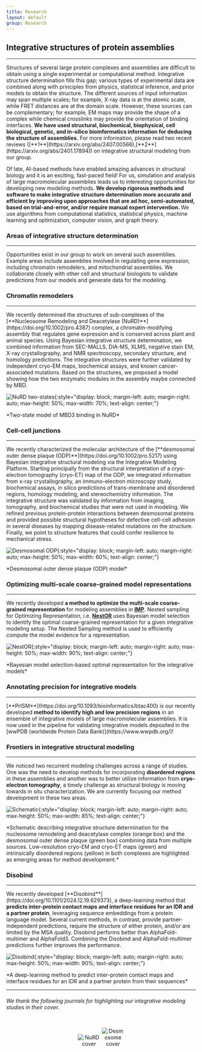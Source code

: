 ```yaml
---
title: Research
layout: default
group: Research
---
```


## Integrative structures of protein assemblies
<hr>
<p class="text-justify">
Structures of several large protein complexes and assemblies are difficult to obtain using a single experimental or computational method. Integrative structure determination fills this gap; various types of experimental data are combined along with principles from physics, statistical inference, and prior models to obtain the structure. The different sources of input information may span multiple scales; for example, X-ray data is at the atomic scale, while FRET distances are at the domain scale. However, these sources can be complementary; for example, EM maps may provide the shape of a complex while chemical crosslinks may provide the orientation of binding interfaces. <strong> We have used structural, biochemical, biophysical, cell biological, genetic, and in-silico bioinformatics information for deducing the structure of assemblies.</strong> For more information, please read two recent reviews ([**1**](https://arxiv.org/abs/2407.00566),[**2**](https://arxiv.org/abs/2401.17894)) on integrative structural modeling from our group.
</p>

<p class="text-justify">
Of late, AI-based methods have enabled amazing advances in structural biology and it is an exciting, fast-paced field! For us, simulation and analysis of large macromolecular assemblies leads us to interesting opportunities for developing new modeling methods. <strong> We develop rigorous methods and software to make integrative structure determination more accurate and efficient by improving upon approaches that are ad hoc, semi-automated, based on trial-and-error, and/or require manual expert intervention. </strong> We use algorithms from computational statistics, statistical physics, machine learning and optimization, computer vision, and graph theory.  
</p>

### Areas of integrative structure determination
<hr>
<p class="text-justify">
Opportunities exist in our group to work on several such assemblies. Example areas include assemblies involved in regulating gene expression, including chromatin remodelers, and mitochondrial assemblies. We collaborate closely with other cell and structural biologists to validate predictions from our models and generate data for the modeling.

</p>

### Chromatin remodelers
<hr>
<p class="text-justify">
We recently determined the structures of sub-complexes of the [**Nucleosome Remodeling and Deacetylase (NuRD)**](https://doi.org/10.1002/pro.4387) complex, a chromatin-modifying assembly that regulates gene expression and is conserved across plant and animal species. Using Bayesian integrative structure determination, we combined information from SEC-MALLS, DIA-MS, XLMS, negative stain EM, X-ray crystallography, and NMR spectroscopy, secondary structure, and homology predictions. The integrative structures were further validated by independent cryo-EM maps, biochemical assays, and known cancer-associated mutations. Based on the structures, we proposed a model showing how the two enzymatic modules in the assembly maybe connected by MBD.
</p>

![NuRD two-states](/static/img/researchpics/two_states_nurd.png){:style="display: block; margin-left: auto; margin-right: auto; max-height: 50%; max-width: 70%; text-align: center;"}
<p class="text-center">*Two-state model of MBD3 binding in NuRD*</p>


### Cell-cell junctions
<hr>
<p class="text-justify">
We recently characterized the molecular architecture of the [**desmosomal outer dense plaque (ODP)**](https://doi.org/10.1002/pro.5217) using Bayesian integrative structural modeling via the Integrative Modeling Platform. Starting principally from the structural interpretation of a cryo-electron tomography (cryo-ET) map of the ODP, we integrated information from x-ray crystallography, an immuno-electron microscopy study, biochemical assays, in silico predictions of trans-membrane and disordered regions, homology modeling, and stereochemistry information. The integrative structure was validated by information from imaging, tomography, and biochemical studies that were not used in modeling. We refined previous protein-protein interactions between desmosomal proteins and provided possible structural hypotheses for defective cell-cell adhesion in several diseases by mapping disease-related mutations on the structure. Finally, we point to structure features that could confer resilience to mechanical stress.
</p>

![Desmosomal ODP](/static/img/researchpics/desmosome_lpd.png){:style="display: block; margin-left: auto; margin-right: auto; max-height: 50%; max-width: 60%; text-align: center;"}
<p class="text-center">*Desmosomal outer dense plaque (ODP) model*</p>


### Optimizing multi-scale coarse-grained model representations
<hr>
<p class="text-justify">

We recently developed <strong>a method to optimize the multi-scale coarse-grained representation</strong> for modeling assemblies in [**IMP**](https://integrativemodeling.org). Nested sampling for Optimizing Representation, i.e. [**NestOR**](https://academic.oup.com/bioinformatics/article-abstract/doi/10.1093/bioinformatics/btae106/7613065?utm_source=etoc&utm_campaign=bioinformatics&utm_medium=email) uses Bayesian model selection to identify the optimal coarse-grained representation for a given integrative modeling setup. The Nested Sampling method is used to efficiently compute the model evidence for a representation.

</p>

![NestOR](/static/img/researchpics/nestor.png){:style="display: block; margin-left: auto; margin-right: auto; max-height: 50%; max-width: 90%; text-align: center;"}

<p class="text-center">*Bayesian model selection-based optimal representation for the integrative models*</p>

### Annotating precision for integrative models
<hr>
[**PrISM**](https://doi.org/10.1093/bioinformatics/btac400) is our recently developed <strong>method to identify high and low precision regions</strong> in an ensemble of integrative models of large macromolecular assemblies. It is now used in the pipeline for validating integrative models deposited in the [wwPDB (worldwide Protein Data Bank)](https://www.wwpdb.org/)! 

### Frontiers in integrative structural modeling
<hr>
<p class="text-justify">
We noticed two recurrent modeling challenges across a range of studies. One was the need to develop methods for incorporating <strong>disordered regions</strong> in these assemblies and another was to better utilize information from <strong>cryo-electron tomography</strong>, a timely challenge as structural biology is moving towards in situ characterization. We are currently focusing our method development in these two areas.
</p>

![Schematic](/static/img/researchpics/qrb.png){:style="display: block; margin-left: auto; margin-right: auto; max-height: 50%; max-width: 85%; text-align: center;"}
<p class="text-center">*Schematic describing integrative structure determination for the nucleosome remodeling and deacetylase complex (orange box) and the desmosomal outer dense plaque (green box) combining data from multiple sources. Low-resolution cryo-EM and cryo-ET maps (green) and intrinsically disordered regions (yellow) in both complexes are highlighted as emerging areas for method development.*</p>

### Disobind
<hr>
<p class="text-justify">
We recently developed [**Disobind**](https://doi.org/10.1101/2024.12.19.629373), a deep-learning method that <strong>predicts inter-protein contact maps and interface residues for an IDR and a partner protein</strong>, leveraging sequence embeddings from a protein language model. Several current methods, in contrast, provide partner-independent predictions, require the structure of either protein, and/or are limited by the MSA quality. Disobind performs better than AlphaFold-multimer and AlphaFold3. Combining the Disobind and AlphaFold-multimer predictions further improves the performance.
</p>

![Disobind](/static/img/researchpics/disobind.png){:style="display: block; margin-left: auto; margin-right: auto; max-height: 50%; max-width: 90%; text-align: center;"}

<p class="text-center">*A deep-learning method to predict inter-protein contact maps and interface residues for an IDR and a partner protein from their sequences*</p>
<hr>

###### We thank the following journals for highlighting our integrative modeling studies in their cover.

<!-- <div style="align-items: center; align-content: center;" > -->

<div style="display: flex; justify-content: center; align-items: center; align-content: center;">
<p style="text-align: center;">
<img src="/static/img/researchpics/nurdCover.jpg" style="max-height: 30%; max-width: 25%;" alt="NuRD cover">
<img src="/static/img/researchpics/desmosomeCover.jpg" style="max-height: 30%; max-width: 25%;" alt="Desmosome cover">
</p>
</div>

<!-- </div> -->